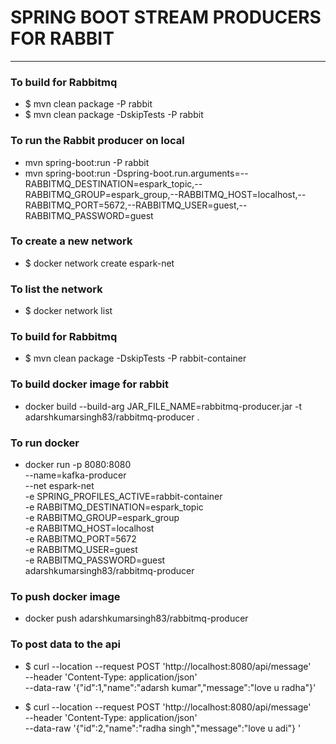 # SPRING BOOT STREAM PRODUCERS FOR RABBIT

---

### To build for Rabbitmq
* $ mvn clean package  -P rabbit
* $ mvn clean package -DskipTests -P rabbit

### To run the Rabbit producer on local 
* mvn spring-boot:run -P rabbit
* mvn spring-boot:run -Dspring-boot.run.arguments=--RABBITMQ_DESTINATION=espark_topic,--RABBITMQ_GROUP=espark_group,--RABBITMQ_HOST=localhost,--RABBITMQ_PORT=5672,--RABBITMQ_USER=guest,--RABBITMQ_PASSWORD=guest


### To create a new network
* $ docker network create espark-net

### To list the network
* $ docker network list

### To build for Rabbitmq
* $ mvn clean package -DskipTests -P rabbit-container
### To build docker image for rabbit
* docker build --build-arg JAR_FILE_NAME=rabbitmq-producer.jar  -t adarshkumarsingh83/rabbitmq-producer .

### To run docker
* docker run -p 8080:8080 \
  --name=kafka-producer  \
  --net espark-net  \
  -e SPRING_PROFILES_ACTIVE=rabbit-container \
  -e RABBITMQ_DESTINATION=espark_topic \
  -e RABBITMQ_GROUP=espark_group   \
  -e RABBITMQ_HOST=localhost \
  -e RABBITMQ_PORT=5672  \
  -e RABBITMQ_USER=guest  \
  -e RABBITMQ_PASSWORD=guest \
  adarshkumarsingh83/rabbitmq-producer

### To push docker image 
* docker push adarshkumarsingh83/rabbitmq-producer

### To post data to the api 
* $ curl --location --request POST 'http://localhost:8080/api/message' \
--header 'Content-Type: application/json' \
--data-raw '{"id":1,"name":"adarsh kumar","message":"love u radha"}'

* $ curl --location --request POST 'http://localhost:8080/api/message' \
--header 'Content-Type: application/json' \
--data-raw '{"id":2,"name":"radha singh","message":"love u adi"} '